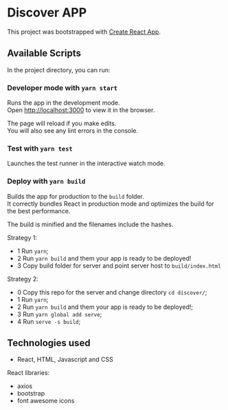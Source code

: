 # Discover APP

This project was bootstrapped with [Create React App](https://github.com/facebook/create-react-app).

## Available Scripts

In the project directory, you can run:

### Developer mode with `yarn start`

Runs the app in the development mode.<br />
Open [http://localhost:3000](http://localhost:3000) to view it in the browser.

The page will reload if you make edits.<br />
You will also see any lint errors in the console.

### Test with `yarn test`

Launches the test runner in the interactive watch mode.<br />

### Deploy with `yarn build`

Builds the app for production to the `build` folder.<br />
It correctly bundles React in production mode and optimizes the build for the best performance.

The build is minified and the filenames include the hashes.<br />

Strategy 1:
- 1 Run `yarn`;
- 2 Run `yarn build` and them your app is ready to be deployed!
- 3 Copy build folder for server and point server host to `build/index.html`

Strategy 2:
- 0 Copy this repo for the server and change directory `cd discover/`;
- 1 Run `yarn`;
- 2 Run `yarn build` and them your app is ready to be deployed!;
- 3 Run `yarn global add serve`;
- 4 Run `serve -s build`;

## Technologies used

- React, HTML, Javascript and CSS

React libraries:
- axios
- bootstrap
- font awesome icons

